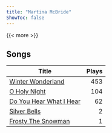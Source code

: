 ```yaml
---
title: "Martina McBride"
ShowToc: false
---
```


{{< more >}}

## Songs
Title | Plays 
----- | -----: 
[Winter Wonderland](/songs/winter-wonderland) | 453
[O Holy Night](/songs/o-holy-night) | 104
[Do You Hear What I Hear](/songs/do-you-hear-what-i-hear) | 62
[Silver Bells](/songs/silver-bells) | 2
[Frosty The Snowman](/songs/frosty-the-snowman) | 1

